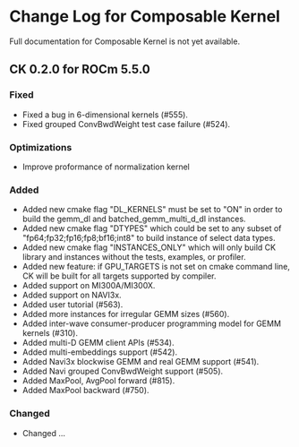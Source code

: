 # Change Log for Composable Kernel

Full documentation for Composable Kernel is not yet available.

## CK 0.2.0 for ROCm 5.5.0

### Fixed
- Fixed a bug in 6-dimensional kernels (#555).
- Fixed grouped ConvBwdWeight test case failure (#524).

### Optimizations
- Improve proformance of normalization kernel

### Added
- Added new cmake flag "DL_KERNELS" must be set to "ON" in order to build the gemm_dl and batched_gemm_multi_d_dl instances.
- Added new cmake flag "DTYPES" which could be set to any subset of "fp64;fp32;fp16;fp8;bf16;int8" to build instance of select data types.
- Added new cmake flag "INSTANCES_ONLY" which will only build CK library and instances without the tests, examples, or profiler.
- Added new feature: if GPU_TARGETS is not set on cmake command line, CK will be built for all targets supported by compiler.
- Added support on MI300A/MI300X.
- Added support on NAVI3x.
- Added user tutorial (#563).
- Added more instances for irregular GEMM sizes (#560).
- Added inter-wave consumer-producer programming model for GEMM kernels (#310).
- Added multi-D GEMM client APIs (#534).
- Added multi-embeddings support (#542).
- Added Navi3x blockwise GEMM and real GEMM support (#541).
- Added Navi grouped ConvBwdWeight support (#505).
- Added MaxPool, AvgPool forward (#815).
- Added MaxPool backward (#750).

### Changed
- Changed ...
